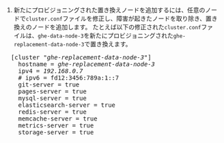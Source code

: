 1. 新たにプロビジョニングされた置き換えノードを追加するには、任意のノードで`cluster.conf`ファイルを修正し、障害が起きたノードを取り除き、置き換えのノードを追加します。 たとえば以下の修正された`cluster.conf`ファイルは、`ghe-data-node-3`を新たにプロビジョニングされた`ghe-replacement-data-node-3`で置き換えます。

  <pre>
  [cluster "<em>ghe-replacement-data-node-3</em>"]
    hostname = <em>ghe-replacement-data-node-3</em>
    ipv4 = <em>192.168.0.7</em>
    # ipv6 = fd12:3456:789a:1::7
    git-server = true
    pages-server = true
    mysql-server = true
    elasticsearch-server = true
    redis-server = true
    memcache-server = true
    metrics-server = true
    storage-server = true
  </pre>
